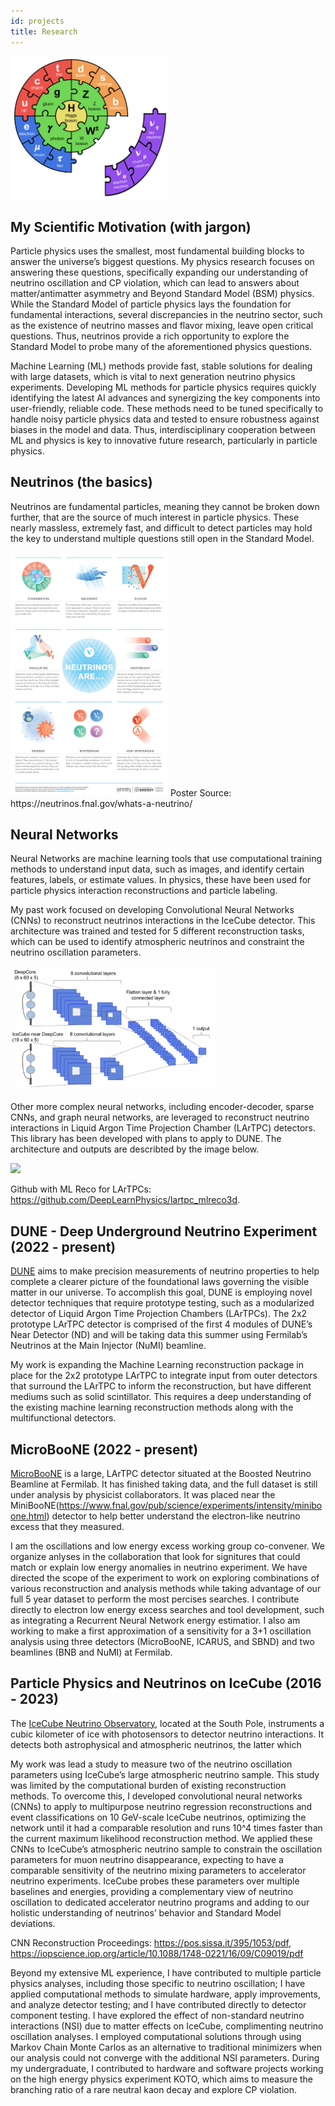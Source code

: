```yaml
---
id: projects
title: Research
---
```

<img src="./assets/SM_logo_nu.png" width="50%" The Standard Model of Particle Physics depicted as a puzzle with the neutrino section removed and unable to fit perfectly with the rest of the puzzle pieces>

## My Scientific Motivation (with jargon)

Particle physics uses the smallest, most fundamental building blocks to answer the universe’s biggest questions. My physics research focuses on answering these questions, specifically expanding our understanding of neutrino oscillation and CP violation, which can lead to answers about matter/antimatter asymmetry and Beyond Standard Model (BSM) physics. While the Standard Model of particle physics lays the foundation for fundamental interactions, several discrepancies in the neutrino sector, such as the existence of neutrino masses and flavor mixing, leave open critical questions. Thus, neutrinos provide a rich opportunity to explore the Standard Model to probe many of the aforementioned physics questions. 

Machine Learning (ML) methods provide fast, stable solutions for dealing with large datasets, which is vital to next generation neutrino physics experiments. Developing ML methods for particle physics requires quickly identifying the latest AI advances and synergizing the key components into user-friendly, reliable code. These methods need to be tuned specifically to handle noisy particle physics data and tested to ensure robustness against biases in the model and data. Thus, interdisciplinary cooperation between ML and physics is key to innovative future research, particularly in particle physics.

## Neutrinos (the basics)

Neutrinos are fundamental particles, meaning they cannot be broken down further, that are the source of much interest in particle physics. These nearly massless, extremely fast, and difficult to detect particles may hold the key to understand multiple questions still open in the Standard Model. 

<img src="./assets/NeutrinoArePoster_Final_v2-web.jpeg" width="50%" Poster describing properties of neutrinos>
Poster Source: https://neutrinos.fnal.gov/whats-a-neutrino/

## Neural Networks

Neural Networks are machine learning tools that use computational training methods to understand input data, such as images, and identify certain features, labels, or estimate values. In physics, these have been used for particle physics interaction reconstructions and particle labeling. 

My past work focused on developing Convolutional Neural Networks (CNNs) to reconstruct neutrinos interactions in the IceCube detector. This architecture was trained and tested for 5 different reconstruction tasks, which can be used to identify atmospheric neutrinos and constraint the neutrino oscillation parameters.

<img src="./assets/FLERCNN_Architecture_Simple.png" width="65%" Machine learning architecture showing layers of convolutional neural networks in two parallel branches which are concatenated together into a dense layer for a single output>

Other more complex neural networks, including encoder-decoder, sparse CNNs, and graph neural networks, are leveraged to reconstruct neutrino interactions in Liquid Argon Time Projection Chamber (LArTPC) detectors. This library has been developed with plans to apply to DUNE. The architecture and outputs are describted by the image below.

<img src="https://github.com/DeepLearnPhysics/lartpc_mlreco3d/blob/develop/images/full_chain.png?raw=true" width="65%">

Github with ML Reco for LArTPCs: https://github.com/DeepLearnPhysics/lartpc_mlreco3d.

## DUNE - Deep Underground Neutrino Experiment (2022 - present)

[DUNE](https://www.dunescience.org/) aims to make precision measurements of neutrino properties to help complete a clearer picture of the foundational laws governing the visible matter in our universe. To accomplish this goal, DUNE is employing novel detector techniques that require prototype testing, such as a modularized detector of Liquid Argon Time Projection Chambers (LArTPCs). The 2x2 prototype LArTPC detector is comprised of the first 4 modules of DUNE’s Near Detector (ND) and will be taking data this summer using Fermilab’s Neutrinos at the Main Injector (NuMI) beamline.

My work is expanding the Machine Learning reconstruction package in place for the 2x2 prototype LArTPC to integrate input from outer detectors that surround the LArTPC to inform the reconstruction, but have different mediums such as solid scintillator. This requires a deep understanding of the existing machine learning reconstruction methods along with the multifunctional detectors.

## MicroBooNE (2022 - present)

[MicroBooNE](https://microboone.fnal.gov/) is a large, LArTPC detector situated at the Boosted Neutrino Beamline at Fermilab. It has finished taking data, and the full dataset is still under analysis by physicist collaborators. It was placed near the MiniBooNE(https://www.fnal.gov/pub/science/experiments/intensity/miniboone.html) detector to help better understand the electron-like neutrino excess that they measured. 

I am the oscillations and low energy excess working group co-convener. We organize anlyses in the collaboration that look for signitures that could match or explain low energy anomalies in neutrino experiment. We have directed the scope of the experiment to work on exploring combinations of various reconstruction and analysis methods while taking advantage of our full 5 year dataset to perform the most percises searches. I contribute directly to electron low energy excess searches and tool development, such as integrating a Recurrent Neural Network energy estimatior. I also am working to make a first approximation of a sensitivity for a 3+1 oscillation analysis using three detectors (MicroBooNE, ICARUS, and SBND) and two beamlines (BNB and NuMI) at Fermilab.

## Particle Physics and Neutrinos on IceCube (2016 - 2023)

The [IceCube Neutrino Observatory](https://icecube.wisc.edu/), located at the South Pole, instruments a cubic kilometer of ice with photosensors to detector neutrino interactions. It detects both astrophysical and atmospheric neutrinos, the latter which 

My work was lead a study to measure two of the neutrino oscillation parameters using IceCube’s large atmospheric neutrino sample. This study was limited by the computational burden of existing reconstruction methods. To overcome this, I developed convolutional neural networks (CNNs) to apply to multipurpose neutrino regression reconstructions and event classifications on 10 GeV-scale IceCube neutrinos, optimizing the network until it had a comparable resolution and runs 10^4 times faster than the current maximum likelihood reconstruction method. We applied these CNNs to IceCube’s atmospheric neutrino sample to constrain the oscillation parameters for muon neutrino disappearance, expecting to have a comparable sensitivity of the neutrino mixing parameters to accelerator neutrino experiments. IceCube probes these parameters over multiple baselines and energies, providing a complementary view of neutrino oscillation to dedicated accelerator neutrino programs and adding to our holistic understanding of neutrinos’ behavior and Standard Model deviations.

CNN Reconstruction Proceedings: https://pos.sissa.it/395/1053/pdf, https://iopscience.iop.org/article/10.1088/1748-0221/16/09/C09019/pdf

Beyond my extensive ML experience, I have contributed to multiple particle physics analyses, including those specific to neutrino oscillation; I have applied computational methods to simulate hardware, apply improvements, and analyze detector testing; and I have contributed directly to detector component testing. I have explored the effect of non-standard neutrino interactions (NSI) due to matter effects on IceCube, complimenting neutrino oscillation analyses. I employed computational solutions through using Markov Chain Monte Carlos as an alternative to traditional minimizers when our analysis could not converge with the additional NSI parameters. During my undergraduate, I contributed to hardware and software projects working on the high energy physics experiment KOTO, which aims to measure the branching ratio of a rare neutral kaon decay and explore CP violation.
